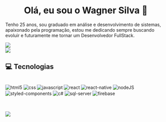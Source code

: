 
<h1 align="center">Olá, eu sou o Wagner Silva 👋</h1>


Tenho 25 anos, sou graduado em análise e desenvolvimento de sistemas, apaixonado pela programação, estou me dedicando
sempre buscando evoluir e futuramente me tornar um Desenvolvedor FullStack.


<!-- ![Wagner Status](https://github-readme-stats.vercel.app/api?username=wagnerSfarias&show_icons=true&theme=radical&include_all_commits=true) -->
<!-- <img src="https://github-readme-stats.vercel.app/api?username=wagnerSfarias&show_icons="true"&theme=radical&count_private="true"&include_all_commits="true"/> -->
![](https://github-readme-stats.vercel.app/api?username=wagnerSfarias&theme=radical&hide_border=false&include_all_commits=true&count_private=true)<br/>
![](https://github-readme-streak-stats.herokuapp.com/?user=wagnerSfarias&theme=radical&hide_border=false)<br/>

##  💻 Tecnologias
<div style="display: inline_block"><br/>

<img align="center" alt="html5" src="https://img.shields.io/badge/HTML5-E34F26?style=for-the-badge&logo=html5&logoColor=white"/>
<img align="center" alt="css" src="https://img.shields.io/badge/CSS3-1572B6?style=for-the-badge&logo=css3&logoColor=white"/>
<img align="center" alt="javascript" src="https://img.shields.io/badge/JavaScript-F7DF1E?style=for-the-badge&logo=javascript&logoColor=black"/>
<img align="center" alt="react" src="https://img.shields.io/badge/React-20232A?style=for-the-badge&logo=react&logoColor=61DAFB"/>
<img align="center" alt="react-native" src="https://img.shields.io/badge/React_Native-20232A?style=for-the-badge&logo=react&logoColor=61DAFB"/>
<img align="center" alt="nodeJS" src="https://img.shields.io/badge/Node.js-43853D?style=for-the-badge&logo=node.js&logoColor=white"/>
<img align="center" alt="styled-components" src="https://img.shields.io/badge/styled--components-DB7093?style=for-the-badge&logo=styled-components&logoColor=white"/>
<img align="center" alt="c#" src="https://img.shields.io/badge/C%23-239120?style=for-the-badge&logo=c-sharp&logoColor=white"/>
<img align="center" alt="sql-server" src="https://img.shields.io/badge/Microsoft_SQL_Server-CC2927?style=for-the-badge&logo=microsoft-sql-server&logoColor=white"/>
<img align="center" alt="firebase" src="https://img.shields.io/badge/Firebase-F29D0C?style=for-the-badge&logo=firebase&logoColor=white"/>
</div>
<br/>

<br/>

<!-- [![Top Langs](https://github-readme-stats.vercel.app/api/top-langs/?username=wagnerSfarias&theme=radical)](https://github.com/anuraghazra/github-readme-stats) -->
![](https://github-readme-stats.vercel.app/api/top-langs/?username=wagnerSfarias&theme=radical&hide_border=false&include_all_commits=true&count_private=true&layout=compact)
